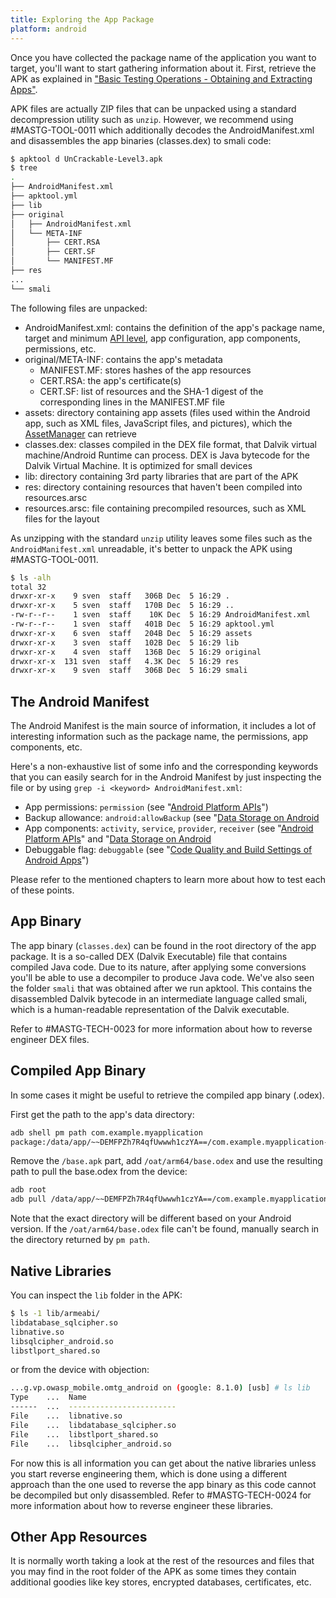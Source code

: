 ```yaml
---
title: Exploring the App Package
platform: android
---
```


Once you have collected the package name of the application you want to target, you'll want to start gathering information about it. First, retrieve the APK as explained in ["Basic Testing Operations - Obtaining and Extracting Apps"](#obtaining-and-extracting-apps).

APK files are actually ZIP files that can be unpacked using a standard decompression utility such as `unzip`. However, we recommend using #MASTG-TOOL-0011 which additionally decodes the AndroidManifest.xml and disassembles the app binaries (classes.dex) to smali code:

```bash
$ apktool d UnCrackable-Level3.apk
$ tree
.
├── AndroidManifest.xml
├── apktool.yml
├── lib
├── original
│   ├── AndroidManifest.xml
│   └── META-INF
│       ├── CERT.RSA
│       ├── CERT.SF
│       └── MANIFEST.MF
├── res
...
└── smali
```

The following files are unpacked:

- AndroidManifest.xml: contains the definition of the app's package name, target and minimum [API level](https://developer.android.com/guide/topics/manifest/uses-sdk-element#ApiLevels "API Levels"), app configuration, app components, permissions, etc.
- original/META-INF: contains the app's metadata
    - MANIFEST.MF: stores hashes of the app resources
    - CERT.RSA: the app's certificate(s)
    - CERT.SF: list of resources and the SHA-1 digest of the corresponding lines in the MANIFEST.MF file
- assets: directory containing app assets (files used within the Android app, such as XML files, JavaScript files, and pictures), which the [AssetManager](https://developer.android.com/reference/android/content/res/AssetManager) can retrieve
- classes.dex: classes compiled in the DEX file format, that Dalvik virtual machine/Android Runtime can process. DEX is Java bytecode for the Dalvik Virtual Machine. It is optimized for small devices
- lib: directory containing 3rd party libraries that are part of the APK
- res: directory containing resources that haven't been compiled into resources.arsc
- resources.arsc: file containing precompiled resources, such as XML files for the layout

As unzipping with the standard `unzip` utility leaves some files such as the `AndroidManifest.xml` unreadable, it's better to unpack the APK using #MASTG-TOOL-0011.

```bash
$ ls -alh
total 32
drwxr-xr-x    9 sven  staff   306B Dec  5 16:29 .
drwxr-xr-x    5 sven  staff   170B Dec  5 16:29 ..
-rw-r--r--    1 sven  staff    10K Dec  5 16:29 AndroidManifest.xml
-rw-r--r--    1 sven  staff   401B Dec  5 16:29 apktool.yml
drwxr-xr-x    6 sven  staff   204B Dec  5 16:29 assets
drwxr-xr-x    3 sven  staff   102B Dec  5 16:29 lib
drwxr-xr-x    4 sven  staff   136B Dec  5 16:29 original
drwxr-xr-x  131 sven  staff   4.3K Dec  5 16:29 res
drwxr-xr-x    9 sven  staff   306B Dec  5 16:29 smali
```

## The Android Manifest

The Android Manifest is the main source of information, it includes a lot of interesting information such as the package name, the permissions, app components, etc.

Here's a non-exhaustive list of some info and the corresponding keywords that you can easily search for in the Android Manifest by just inspecting the file or by using `grep -i <keyword> AndroidManifest.xml`:

- App permissions: `permission` (see "[Android Platform APIs](../../0x05h-Testing-Platform-Interaction.md "Testing Platform Interaction")")
- Backup allowance: `android:allowBackup` (see "[Data Storage on Android](../../0x05d-Testing-Data-Storage.md "Testing Data Storage)")
- App components: `activity`, `service`, `provider`, `receiver` (see "[Android Platform APIs](../../0x05h-Testing-Platform-Interaction.md "Testing Platform Interaction")" and "[Data Storage on Android](../../0x05d-Testing-Data-Storage.md "Testing Data Storage)")
- Debuggable flag: `debuggable` (see "[Code Quality and Build Settings of Android Apps](../../0x05i-Testing-Code-Quality-and-Build-Settings.md "Testing Code Quality and Build Settings")")

Please refer to the mentioned chapters to learn more about how to test each of these points.

## App Binary

The app binary (`classes.dex`) can be found in the root directory of the app package. It is a so-called DEX (Dalvik Executable) file that contains compiled Java code. Due to its nature, after applying some conversions you'll be able to use a decompiler to produce Java code. We've also seen the folder `smali` that was obtained after we run apktool. This contains the disassembled Dalvik bytecode in an intermediate language called smali, which is a human-readable representation of the Dalvik executable.

Refer to #MASTG-TECH-0023 for more information about how to reverse engineer DEX files.

## Compiled App Binary

In some cases it might be useful to retrieve the compiled app binary (.odex).

First get the path to the app's data directory:

```bash
adb shell pm path com.example.myapplication
package:/data/app/~~DEMFPZh7R4qfUwwwh1czYA==/com.example.myapplication-pOslqiQkJclb_1Vk9-WAXg==/base.apk
```

Remove the `/base.apk` part, add `/oat/arm64/base.odex` and use the resulting path to pull the base.odex from the device:

```bash
adb root
adb pull /data/app/~~DEMFPZh7R4qfUwwwh1czYA==/com.example.myapplication-pOslqiQkJclb_1Vk9-WAXg==/oat/arm64/base.odex
```

Note that the exact directory will be different based on your Android version. If the `/oat/arm64/base.odex` file can't be found, manually search in the directory returned by `pm path`.

## Native Libraries

You can inspect the `lib` folder in the APK:

```bash
$ ls -1 lib/armeabi/
libdatabase_sqlcipher.so
libnative.so
libsqlcipher_android.so
libstlport_shared.so
```

or from the device with objection:

```bash
...g.vp.owasp_mobile.omtg_android on (google: 8.1.0) [usb] # ls lib
Type    ...  Name
------  ...  ------------------------
File    ...  libnative.so
File    ...  libdatabase_sqlcipher.so
File    ...  libstlport_shared.so
File    ...  libsqlcipher_android.so
```

For now this is all information you can get about the native libraries unless you start reverse engineering them, which is done using a different approach than the one used to reverse the app binary as this code cannot be decompiled but only disassembled. Refer to #MASTG-TECH-0024 for more information about how to reverse engineer these libraries.

## Other App Resources

It is normally worth taking a look at the rest of the resources and files that you may find in the root folder of the APK as some times they contain additional goodies like key stores, encrypted databases, certificates, etc.
